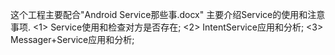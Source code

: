 这个工程主要配合"Android Service那些事.docx"
主要介绍Service的使用和注意事项.
<1> Service使用和检查对方是否存在;
<2> IntentService应用和分析;
<3> Messager+Service应用和分析;
